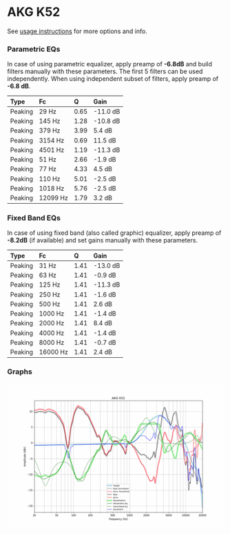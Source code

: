 # AKG K52
See [usage instructions](https://github.com/jaakkopasanen/AutoEq#usage) for more options and info.

### Parametric EQs
In case of using parametric equalizer, apply preamp of **-6.8dB** and build filters manually
with these parameters. The first 5 filters can be used independently.
When using independent subset of filters, apply preamp of **-6.8 dB**.

| Type    | Fc       |    Q | Gain     |
|:--------|:---------|:-----|:---------|
| Peaking | 29 Hz    | 0.65 | -11.0 dB |
| Peaking | 145 Hz   | 1.28 | -10.8 dB |
| Peaking | 379 Hz   | 3.99 | 5.4 dB   |
| Peaking | 3154 Hz  | 0.69 | 11.5 dB  |
| Peaking | 4501 Hz  | 1.19 | -11.3 dB |
| Peaking | 51 Hz    | 2.66 | -1.9 dB  |
| Peaking | 77 Hz    | 4.33 | 4.5 dB   |
| Peaking | 110 Hz   | 5.01 | -2.5 dB  |
| Peaking | 1018 Hz  | 5.76 | -2.5 dB  |
| Peaking | 12099 Hz | 1.79 | 3.2 dB   |

### Fixed Band EQs
In case of using fixed band (also called graphic) equalizer, apply preamp of **-8.2dB**
(if available) and set gains manually with these parameters.

| Type    | Fc       |    Q | Gain     |
|:--------|:---------|:-----|:---------|
| Peaking | 31 Hz    | 1.41 | -13.0 dB |
| Peaking | 63 Hz    | 1.41 | -0.9 dB  |
| Peaking | 125 Hz   | 1.41 | -11.3 dB |
| Peaking | 250 Hz   | 1.41 | -1.6 dB  |
| Peaking | 500 Hz   | 1.41 | 2.6 dB   |
| Peaking | 1000 Hz  | 1.41 | -1.4 dB  |
| Peaking | 2000 Hz  | 1.41 | 8.4 dB   |
| Peaking | 4000 Hz  | 1.41 | -1.4 dB  |
| Peaking | 8000 Hz  | 1.41 | -0.7 dB  |
| Peaking | 16000 Hz | 1.41 | 2.4 dB   |

### Graphs
![](./AKG%20K52.png)
